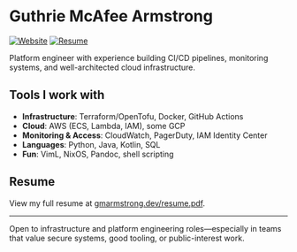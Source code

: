 # Guthrie McAfee Armstrong

[![Website](https://img.shields.io/badge/site-gmarmstrong.dev-blue?style=flat&logo=vercel)](https://gmarmstrong.dev)
[![Resume](https://img.shields.io/badge/resume-pdf-blue?style=flat&logo=readthedocs)](https://gmarmstrong.dev/resume.pdf)

Platform engineer with experience building CI/CD pipelines, monitoring systems, and well-architected cloud infrastructure.

## Tools I work with

- **Infrastructure**: Terraform/OpenTofu, Docker, GitHub Actions  
- **Cloud**: AWS (ECS, Lambda, IAM), some GCP  
- **Monitoring & Access**: CloudWatch, PagerDuty, IAM Identity Center  
- **Languages**: Python, Java, Kotlin, SQL
- **Fun**: VimL, NixOS, Pandoc, shell scripting

## Resume

View my full resume at [gmarmstrong.dev/resume.pdf](https://gmarmstrong.dev/resume.pdf).

---

Open to infrastructure and platform engineering roles—especially in teams that value secure systems, good tooling, or public-interest work.
